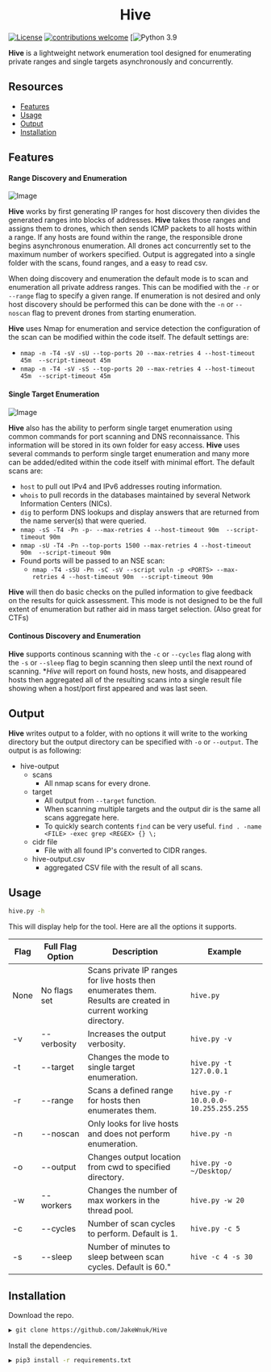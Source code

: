 <h1 align="center">
  Hive
  <br>
</h1>

[![License](https://img.shields.io/badge/license-MIT-_red.svg)](https://opensource.org/licenses/MIT)
[![contributions welcome](https://img.shields.io/badge/contributions-welcome-brightgreen.svg?style=flat)](https://github.com/JakeWnuk/Hive/issues)
[![Python 3.9](https://img.shields.io/badge/Python-3.9-green)

**Hive** is a lightweight network enumeration tool designed for enumerating private ranges and single targets asynchronously and concurrently.

## Resources

-   [Features](#features)
-   [Usage](#usage)
-   [Output](#output)
-   [Installation](#installation)

## Features

#### Range Discovery and Enumeration 
![Image](../master/static/demo.png?raw=true)

**Hive** works by first generating IP ranges for host discovery then divides the generated ranges into blocks of addresses. **Hive** takes those ranges and assigns them to drones, which then sends ICMP packets to all hosts within a range. If any hosts are found within the range, the responsible drone begins asynchronous enumeration. All drones act concurrently set to the maximum number of workers specified. Output is aggregated into a single folder with the scans, found ranges, and a easy to read csv.

When doing discovery and enumeration the default mode is to scan and enumeration all private address ranges. This can be modified with the `-r` or `--range` flag to specify a given range. If enumeration is not desired and only host discovery should be performed this can be done with the `-n` or `--noscan` flag to prevent drones from starting enumeration.

**Hive** uses Nmap for enumeration and service detection the configuration of the scan can be modified within the code itself. The default settings are:

-   `nmap -n -T4 -sV -sU --top-ports 20 --max-retries 4 --host-timeout 45m  --script-timeout 45m`
-   `nmap -n -T4 -sV -sS --top-ports 20 --max-retries 4 --host-timeout 45m  --script-timeout 45m`


#### Single Target Enumeration
![Image](../master/static/hive-target.png?raw=true)

**Hive** also has the ability to perform single target enumeration using common commands for port scanning and DNS reconnaissance. This information will be stored in its own folder for easy access. **Hive** uses several commands to perform single target enumeration and many more can be added/edited within the code itself with minimal effort. The default scans are:
  
-   `host` to pull out IPv4 and IPv6 addresses routing information. 
-   `whois` to pull records in the databases maintained by several Network Information Centers (NICs).
-   `dig` to perform DNS lookups and display answers that are returned from the name server(s) that were queried.
-   `nmap -sS -T4 -Pn -p- --max-retries 4 --host-timeout 90m  --script-timeout 90m`
-   `nmap -sU -T4 -Pn --top-ports 1500 --max-retries 4 --host-timeout 90m  --script-timeout 90m`
-   Found ports will be passed to an NSE scan: 
    - `nmap -T4 -sSU -Pn -sC -sV --script vuln -p <PORTS> --max-retries 4 --host-timeout 90m  --script-timeout 90m`

**Hive** will then do basic checks on the pulled information to give feedback on the results for quick assessment. This mode is not designed to be the full extent of enumeration but rather aid in mass target selection. (Also great for CTFs)

#### Continous Discovery and Enumeration

**Hive** supports continous scanning with the `-c` or `--cycles` flag along with the `-s` or `--sleep` flag to begin scanning then sleep until the next round of scanning. **Hive* will report on found hosts, new hosts, and disappeared hosts then aggregated all of the resulting scans into a single result file showing when a host/port first appeared and was last seen.

## Output

**Hive** writes output to a folder, with no options it will write to the working directory but the output directory can be specified with `-o` or `--output`. The output is as following:

-   hive-output
    -   scans
        -   All nmap scans for every drone.
    -   target
        -   All output from `--target` function.
        -   When scanning multiple targets and the output dir is the same all scans aggregate here.
        -   To quickly search contents `find` can be very useful. `find . -name <FILE> -exec grep <REGEX> {} \;`
    -   cidr file
        -   File with all found IP's converted to CIDR ranges.
    -   hive-output.csv
        -   aggregated CSV file with the result of all scans.


## Usage

```sh
hive.py -h
```

This will display help for the tool. Here are all the options it supports.

|Flag |  Full Flag Option              | Description  |Example|
|-----|-------------------------|-------------------------------------------------------|-------------------------------|
|None | No flags set  | Scans private IP ranges for live hosts then enumerates them. Results are created in current working directory. |`hive.py`|
|-v | --verbosity |Increases the output verbosity. |`hive.py -v`|
|-t | --target  |Changes the mode to single target enumeration. |`hive.py -t 127.0.0.1`|
|-r | --range  |Scans a defined range for hosts then enumerates them. |`hive.py -r 10.0.0.0-10.255.255.255`|
|-n | --noscan  |Only looks for live hosts and does not perform enumeration. |`hive.py -n`|
|-o | --output  |Changes output location from cwd to specified directory.  |`hive.py -o ~/Desktop/`|
|-w | --workers  |Changes the number of max workers in the thread pool.   |`hive.py -w 20`|
|-c | --cycles   |Number of scan cycles to perform. Default is 1. | `hive.py -c 5`|
|-s | --sleep   |Number of minutes to sleep between scan cycles. Default is 60." | `hive -c 4 -s 30`|

## Installation

Download the repo.

```sh
▶ git clone https://github.com/JakeWnuk/Hive
```

Install the dependencies.

```sh
▶ pip3 install -r requirements.txt
```
